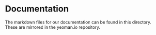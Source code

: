 # Documentation

The markdown files for our documentation can be found in this directory. These are mirrored in the yeoman.io repository.